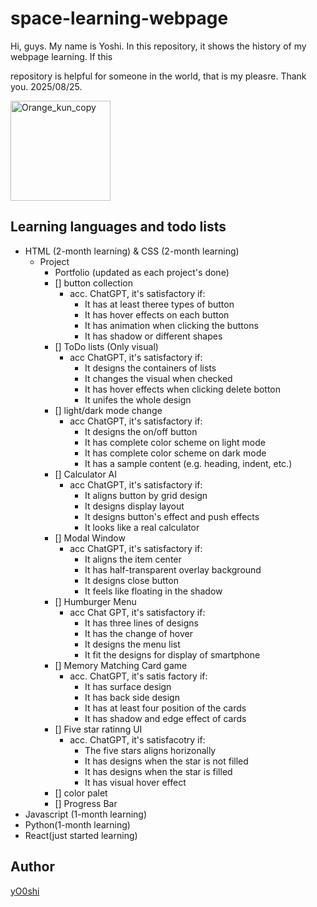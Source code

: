 # space-learning-webpage
Hi, guys. My name is Yoshi. In this repository, it shows the history of my webpage learning. If this 

repository is helpful for someone in the world, that is my pleasre. Thank you. 2025/08/25.

<img width="160px" height="160px" alt="Orange_kun_copy" src="https://github.com/user-attachments/assets/961302a7-e99f-431e-bee9-29354e3588e1" />


## Learning languages and todo lists

- HTML (2-month learning) &  CSS (2-month learning)
  - Project
    - Portfolio (updated as each project's done)
    - [] button collection
      - acc. ChatGPT, it's satisfactory if:
        - It has at least theree types of button
        - It has hover effects on each button
        - It has animation when clicking the buttons
        - It has shadow or different shapes
    - [] ToDo lists (Only visual)
      - acc ChatGPT, it's satisfactory if:
        - It designs the containers of lists
        - It changes the visual when checked
        - It has hover effects when clicking delete botton
        - It unifes the whole design 
    - [] light/dark mode change
      - acc ChatGPT, it's satisfactory if:
        - It designs the on/off button
        - It has complete color scheme on light mode
        - It has complete color scheme on dark mode
        - It has a sample content (e.g. heading, indent, etc.)
    - [] Calculator AI
      - acc ChatGPT, it's satisfactory if:
        - It aligns button by grid design
        - It designs display layout
        - It designs button's effect and push effects
        - It looks like a real calculator
    - [] Modal Window
      - acc ChatGPT, it's satisfactory if:
        - It aligns the item center
        - It has half-transparent overlay background
        - It designs close button
        - It feels like floating in the shadow
    - [] Humburger Menu
      - acc Chat GPT, it's satisfactory if:
        - It has three lines of designs
        - It has the change of hover
        - It designs the menu list
        - It fit the designs for display of smartphone 
    - [] Memory Matching Card game
      - acc. ChatGPT, it's satis factory if:
        - It has surface design
        - It has back side design
        - It has at least four position of the cards
        - It has shadow and edge effect of cards
    - [] Five star ratinng UI
      - acc. ChatGPT, it's satisfacotry if:
        - The five stars aligns horizonally
        - It has designs when the star is not filled
        - It has designs when the star is filled
        - It has visual hover effect 
    - [] color palet
    - [] Progress Bar
- Javascript (1-month learning)
- Python(1-month learning)
- React(just started learning)

## Author 

[yO0shi](https://github.com/yO0shi)
